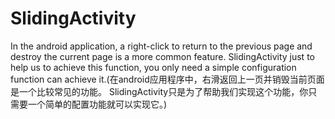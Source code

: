 # SlidingActivity
In the android application, a right-click to return to the previous page and destroy the current page is a more common feature. SlidingActivity just to help us to achieve this function, you only need a simple configuration function can achieve it.(在android应用程序中，右滑返回上一页并销毁当前页面是一个比较常见的功能。 SlidingActivity只是为了帮助我们实现这个功能，你只需要一个简单的配置功能就可以实现它。)

